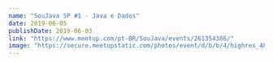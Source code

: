 ```yaml
---
name: "SouJava SP #1 - Java e Dados"
date: 2019-06-05
publishDate: 2019-06-03
link: "https://www.meetup.com/pt-BR/SouJava/events/261354386/"
image: "https://secure.meetupstatic.com/photos/event/d/b/b/4/highres_481196244.jpeg"
---
```

